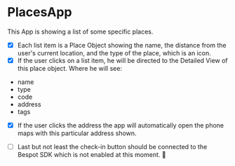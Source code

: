 # PlacesApp

This App is showing a list of some specific places.
- [x] Each list item is a Place Object showing the name, the distance from the user's current location, and the type of the place, which is an icon.
- [x] If the user clicks on a list item, he will be directed to the Detailed View of this place object. Where he will see: 
- name
- type
- code
- address
- tags
- [x] If the user clicks the address the app will automatically open the phone maps with this particular address shown. 

- [ ] Last but not least the check-in button should be connected to the Bespot SDK which is not enabled at this moment. :tada:
